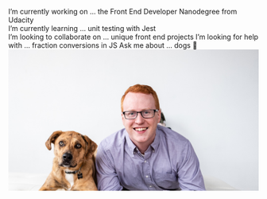 I’m currently working on ... the Front End Developer Nanodegree from Udacity                                                             
I’m currently learning ... unit testing with Jest                                                                
I’m looking to collaborate on ... unique front end projects
I’m looking for help with ... fraction conversions in JS
Ask me about ... dogs :dog:
![profile photo](https://github.com/tobyjorris/tobyjorris/blob/master/photo-test.jpg?raw=true)
